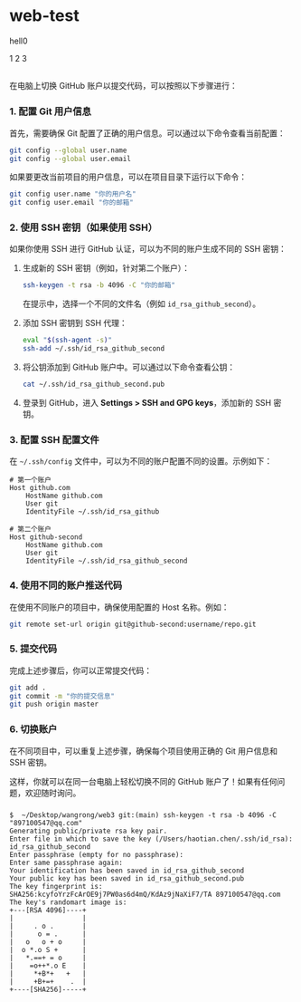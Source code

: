 # web-test
hell0

1
2
3

## 


在电脑上切换 GitHub 账户以提交代码，可以按照以下步骤进行：

### 1. 配置 Git 用户信息

首先，需要确保 Git 配置了正确的用户信息。可以通过以下命令查看当前配置：

```bash
git config --global user.name
git config --global user.email
```

如果要更改当前项目的用户信息，可以在项目目录下运行以下命令：

```bash
git config user.name "你的用户名"
git config user.email "你的邮箱"
```

### 2. 使用 SSH 密钥（如果使用 SSH）

如果你使用 SSH 进行 GitHub 认证，可以为不同的账户生成不同的 SSH 密钥：

1. 生成新的 SSH 密钥（例如，针对第二个账户）：

   ```bash
   ssh-keygen -t rsa -b 4096 -C "你的邮箱"
   ```

   在提示中，选择一个不同的文件名（例如 `id_rsa_github_second`）。

2. 添加 SSH 密钥到 SSH 代理：

   ```bash
   eval "$(ssh-agent -s)"
   ssh-add ~/.ssh/id_rsa_github_second
   ```

3. 将公钥添加到 GitHub 账户中。可以通过以下命令查看公钥：

   ```bash
   cat ~/.ssh/id_rsa_github_second.pub
   ```

4. 登录到 GitHub，进入 **Settings > SSH and GPG keys**，添加新的 SSH 密钥。

### 3. 配置 SSH 配置文件

在 `~/.ssh/config` 文件中，可以为不同的账户配置不同的设置。示例如下：

```plaintext
# 第一个账户
Host github.com
    HostName github.com
    User git
    IdentityFile ~/.ssh/id_rsa_github

# 第二个账户
Host github-second
    HostName github.com
    User git
    IdentityFile ~/.ssh/id_rsa_github_second
```

### 4. 使用不同的账户推送代码

在使用不同账户的项目中，确保使用配置的 Host 名称。例如：

```bash
git remote set-url origin git@github-second:username/repo.git
```

### 5. 提交代码

完成上述步骤后，你可以正常提交代码：

```bash
git add .
git commit -m "你的提交信息"
git push origin master
```

### 6. 切换账户

在不同项目中，可以重复上述步骤，确保每个项目使用正确的 Git 用户信息和 SSH 密钥。

这样，你就可以在同一台电脑上轻松切换不同的 GitHub 账户了！如果有任何问题，欢迎随时询问。



### 
```
$  ~/Desktop/wangrong/web3 git:(main) ssh-keygen -t rsa -b 4096 -C "897100547@qq.com"
Generating public/private rsa key pair.
Enter file in which to save the key (/Users/haotian.chen/.ssh/id_rsa): id_rsa_github_second
Enter passphrase (empty for no passphrase):
Enter same passphrase again:
Your identification has been saved in id_rsa_github_second
Your public key has been saved in id_rsa_github_second.pub
The key fingerprint is:
SHA256:kcyfoYrzFcArOE9j7PW0as6d4mQ/KdAz9jNaXiF7/TA 897100547@qq.com
The key's randomart image is:
+---[RSA 4096]----+
|                 |
|     . o .       |
|      o = .      |
|   o   o + o     |
|  o *.o S +      |
|   *.==+ = o     |
|    =o++*.o E    |
|     *+B*+   +   |
|     +B+=+    .  |
+----[SHA256]-----+
```
